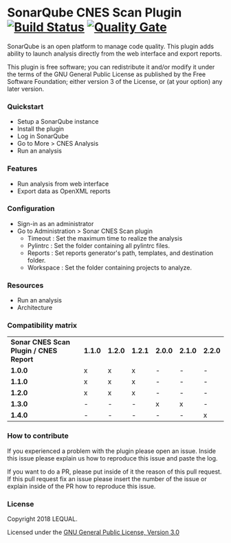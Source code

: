 # SonarQube CNES Scan Plugin [![Build Status](https://travis-ci.org/lequal/sonar-cnes-scan-plugin.svg?branch=master)](https://travis-ci.org/lequal/sonar-cnes-scan-plugin) [![Quality Gate](https://sonarcloud.io/api/badges/gate?key=fr.cnes.sonar.plugins.scan%3Asonar-cnes-scan-plugin)](https://sonarcloud.io/dashboard?id=fr.cnes.sonar.plugins.scan%3Asonar-cnes-scan-plugin)
SonarQube is an open platform to manage code quality. This plugin adds ability to launch analysis directly from the web interface and export reports.

This plugin is free software; you can redistribute it and/or modify it under the terms of the GNU General Public License as published by the Free Software Foundation; either version 3 of the License, or (at your option) any later version.

### Quickstart
- Setup a SonarQube instance
- Install the plugin
- Log in SonarQube
- Go to More > CNES Analysis
- Run an analysis

### Features
- Run analysis from web interface
- Export data as OpenXML reports

### Configuration
- Sign-in as an administrator
- Go to Administration > Sonar CNES Scan plugin
  - Timeout : Set the maximum time to realize the analysis
  - Pylintrc : Set the folder containing all pylintrc files.
  - Reports : Set reports generator's path, templates, and destination folder.
  - Workspace :  Set the folder containing projects to analyze.

### Resources
- Run an analysis
- Architecture

### Compatibility matrix
<table>
 <tr>
  <td><b>Sonar CNES Scan Plugin / CNES Report</b></td>
  <td><b>1.1.0</b></td>
  <td><b>1.2.0</b></td>
  <td><b>1.2.1</b></td>
  <td><b>2.0.0</b></td>
  <td><b>2.1.0</b></td>
  <td><b>2.2.0</b></td>
 </tr>
 <tr>
  <td><b>1.0.0</b></td>
  <td>x</td>
  <td>x</td>
  <td>x</td>
  <td>-</td>
  <td>-</td>
  <td>-</td>
 </tr>
 <tr>
  <td><b>1.1.0</b></td>
  <td>x</td>
  <td>x</td>
  <td>x</td>
  <td>-</td>
  <td>-</td>
  <td>-</td>
 </tr>
 <tr>
  <td><b>1.2.0</b></td>
  <td>x</td>
  <td>x</td>
  <td>x</td>
  <td>-</td>
  <td>-</td>
  <td>-</td>
 </tr>
 <tr>
  <td><b>1.3.0</b></td>
  <td>-</td>
  <td>-</td>
  <td>-</td>
  <td>x</td>
  <td>x</td>
  <td>-</td>
 </tr>
 <tr>
  <td><b>1.4.0</b></td>
  <td>-</td>
  <td>-</td>
  <td>-</td>
  <td>-</td>
  <td>-</td>
  <td>x</td>
 </tr>
</table>

### How to contribute
If you experienced a problem with the plugin please open an issue. Inside this issue please explain us how to reproduce this issue and paste the log.

If you want to do a PR, please put inside of it the reason of this pull request. If this pull request fix an issue please insert the number of the issue or explain inside of the PR how to reproduce this issue.

### License
Copyright 2018 LEQUAL.

Licensed under the [GNU General Public License, Version 3.0](https://www.gnu.org/licenses/gpl.txt)
